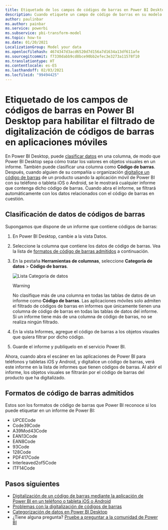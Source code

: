 ```yaml
---
title: Etiquetado de los campos de códigos de barras en Power BI Desktop para habilitar el filtrado de digitalización de códigos de barras en aplicaciones móviles
description: Cuando etiquete un campo de código de barras en su modelo de Power BI Desktop, los usuarios de aplicaciones móviles podrán digitalizar códigos de barras para obtener datos filtrados en sus teléfonos y tabletas iOS y Android.
author: paulinbar
ms.author: painbar
ms.service: powerbi
ms.subservice: pbi-transform-model
ms.topic: how-to
ms.date: 01/20/2021
LocalizationGroup: Model your data
ms.openlocfilehash: 4674347d3acd6520d7d156a7d1634a13df611afe
ms.sourcegitcommit: f7330dabb9cd8bce90bb2efec3e3273a11578f10
ms.translationtype: HT
ms.contentlocale: es-ES
ms.lasthandoff: 02/03/2021
ms.locfileid: "99494425"
---
```

# <a name="tag-barcode-fields-in-power-bi-desktop-to-enable-barcode-scan-filtering-in-the-mobile-apps"></a>Etiquetado de los campos de códigos de barras en Power BI Desktop para habilitar el filtrado de digitalización de códigos de barras en aplicaciones móviles

En Power BI Desktop, puede [clasificar datos](desktop-data-categorization.md) en una columna, de modo que Power BI Desktop sepa cómo tratar los valores en objetos visuales en un informe. También puede clasificar una columna como **Código de barras**. Después, cuando alguien de su compañía u organización [digitalice un código de barras](../consumer/mobile/mobile-apps-scan-barcode-iphone.md) de un producto usando la aplicación móvil de Power BI con su teléfono o tableta iOS o Android, se le mostrará cualquier informe que contenga dicho código de barras. Cuando abra el informe, se filtrará automáticamente con los datos relacionados con el código de barras en cuestión.

## <a name="categorize-barcode-data"></a>Clasificación de datos de códigos de barras

Supongamos que dispone de un informe que contiene códigos de barras: 

1. En Power BI Desktop, cambie a la vista Datos.
2. Seleccione la columna que contiene los datos de código de barras. Vea la lista de [formatos de código de barras admitidos](#supported-barcode-formats) a continuación.
3. En la pestaña **Herramientas de columnas**, seleccione **Categoría de datos** > **Código de barras**.
   
    ![Lista Categoría de datos](media/desktop-mobile-barcodes/power-bi-desktop-barcode.png)

    >[!WARNING]
    >No clasifique más de una columna en todas las tablas de datos de un informe como **Código de barras**. Las aplicaciones móviles solo admiten el filtrado de códigos de barras en informes que únicamente tienen una columna de código de barras en todas las tablas de datos del informe. Si un informe tiene más de una columna de código de barras, no se realiza ningún filtrado.

4. En la vista Informes, agregue el código de barras a los objetos visuales que quiera filtrar por dicho código.
5. Guarde el informe y publíquelo en el servicio Power BI.

Ahora, cuando abra el escáner en las aplicaciones de Power BI para teléfonos y tabletas iOS y Android, y digitalice un código de barras, verá este informe en la lista de informes que tienen códigos de barras. Al abrir el informe, los objetos visuales se filtrarán por el código de barras del producto que ha digitalizado.

## <a name="supported-barcode-formats"></a>Formatos de código de barras admitidos
Estos son los formatos de código de barras que Power BI reconoce si los puede etiquetar en un informe de Power BI: 

* UPCECode 
* Code39Code  
* A39Mod43Code 
* EAN13Code 
* EAN8Code  
* 93Code  
* 128Code 
* PDF417Code 
* Interleaved2of5Code 
* ITF14Code 

## <a name="next-steps"></a>Pasos siguientes
* [Digitalización de un código de barras mediante la aplicación de Power BI en un teléfono o tableta iOS o Android](../consumer/mobile/mobile-apps-scan-barcode-iphone.md)
* [Problemas con la digitalización de códigos de barras](../consumer/mobile/mobile-apps-scan-barcode-iphone.md#issues-with-scanning-a-barcode)
* [Categorización de datos en Power BI Desktop](desktop-data-categorization.md)  
* ¿Tiene alguna pregunta? [Pruebe a preguntar a la comunidad de Power BI](https://community.powerbi.com/)
